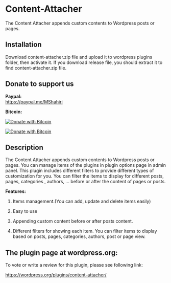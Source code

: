 # Content-Attacher
The Content Attacher appends custom contents to Wordpress posts or pages.   

## Installation                            
Download content-attacher.zip file and upload it to wordpress plugins folder, then activate it. If you download release file,
you should extract it to find content-attacher.zip file.

## Donate to support us               

**Paypal:**       
https://paypal.me/MShahiri           

**Bitcoin:**      
                                                                   
[![Donate with Bitcoin](https://en.cryptobadges.io/badge/small/16f1DStB3YG3R4BMTa1zGYRxN9i7FAqtUX)](https://en.cryptobadges.io/donate/16f1DStB3YG3R4BMTa1zGYRxN9i7FAqtUX)
                                                   
  [![Donate with Bitcoin](https://en.cryptobadges.io/badge/big/16f1DStB3YG3R4BMTa1zGYRxN9i7FAqtUX)](https://en.cryptobadges.io/donate/16f1DStB3YG3R4BMTa1zGYRxN9i7FAqtUX)                                                                          
                                                              
## Description                             
The Content Attacher appends custom contents to Wordpress posts or pages. You can manage items of the plugins in plugin options page in admin panel.
This plugin includes different filters to provide different types of customization for you. You can filter the items to display for different posts, pages, categories
, authors, ... before or after the content of pages or posts.

**Features:**

1) Items management.(You can add, update and delete items easily)

2) Easy to use

3) Appending custom content before or after posts content.

4) Different filters for showing each item. You can filter items to display based on posts, pages, categories, authors, post or page view.

## The plugin page at wordpress.org: 

To vote or write a review for this plugin, please see following link:  

https://wordpress.org/plugins/content-attacher/
